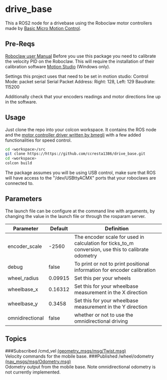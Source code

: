 # drive_base
This a ROS2 node for a drivebase using the Roboclaw motor controllers made by [Basic Micro Motion Control](https://www.basicmicro.com/).

## Pre-Reqs
[Roboclaw user Manual](https://downloads.basicmicro.com/docs/roboclaw_user_manual.pdf)
Before you use this package you need to calibrate the velocity PID on the Roboclaw.  This will require the
installation of their calibration software [Motion Studio](https://downloads.basicmicro.com/software/BMStudio/setup.exe) (Windows only).

Settings this project uses that need to be set in motion studio:
Control Mode: packet serial
Serial Packet Address: Right: 128, Left: 129
Baudrate: 115200

Additionally check that your encoders readings and motor directions line up in the software.

## Usage
Just clone the repo into your colcon workspace. It contains the ROS node and the [motor controller driver written by bmegli](https://github.com/bmegli/roboclaw) with a few added functionalities for speed control.
```bash
cd <workspace>/src
git clone https://https://github.com/ccresta1386/drive_base.git
cd <workspace>
colcon build
```
The package assumes you will be using USB control, make sure that ROS will have access to the "/dev/USBttyACMX" ports that your roboclaws are connected to.


## Parameters
The launch file can be configure at the command line with arguments, by changing the value in the launch file or through the rosparam server.

|Parameter|Default|Definition|
|-----|----------|-------|
|encoder_scale|-2560|The encoder scale for used in calculation for ticks_to_m conversion, use this to calibrate odometry|
|debug|false|To print or not to print positional information for encoder calibration|
|wheel_radius|0.09915|Set this per your wheels|
|wheelbase_x|0.16312|Set this for your wheelbase measurement in the X direction|
|wheelbase_y|0.3458|Set this for your wheelbase measurement in the Y direction|
|omnidirectional|false|whether or not to use the omnidirectional driving|

## Topics
###Subscribed
/cmd_vel [(geometry_msgs/msg/Twist.msg)](https://docs.ros2.org/foxy/api/geometry_msgs/msg/Twist.html)  
Velocity commands for the mobile base.
###Published
/wheel/odometry [(nav_msgs/msg/Odometry.msg)](https://docs.ros2.org/foxy/api/nav_msgs/msg/Odometry.html)  
Odometry output from the mobile base. Note omnidirectional odometry is not currently implemented.

